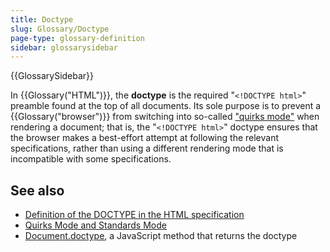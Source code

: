 ```yaml
---
title: Doctype
slug: Glossary/Doctype
page-type: glossary-definition
sidebar: glossarysidebar
---
```


{{GlossarySidebar}}

In {{Glossary("HTML")}}, the **doctype** is the required "`<!DOCTYPE html>`" preamble found at the top of all documents. Its sole purpose is to prevent a {{Glossary("browser")}} from switching into so-called ["quirks mode"](/en-US/docs/Web/HTML/Quirks_Mode_and_Standards_Mode) when rendering a document; that is, the "`<!DOCTYPE html>`" doctype ensures that the browser makes a best-effort attempt at following the relevant specifications, rather than using a different rendering mode that is incompatible with some specifications.

## See also

- [Definition of the DOCTYPE in the HTML specification](https://html.spec.whatwg.org/multipage/syntax.html#the-doctype)
- [Quirks Mode and Standards Mode](/en-US/docs/Web/HTML/Quirks_Mode_and_Standards_Mode)
- [Document.doctype](/en-US/docs/Web/API/Document/doctype), a JavaScript method that returns the doctype
